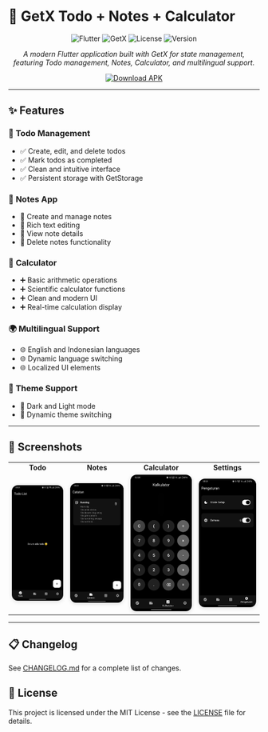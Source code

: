 # 📱 GetX Todo + Notes + Calculator

<div align="center">

![Flutter](https://img.shields.io/badge/Flutter-3.5.3-blue?style=for-the-badge&logo=flutter)
![GetX](https://img.shields.io/badge/GetX-4.6.6-orange?style=for-the-badge)
![License](https://img.shields.io/badge/License-MIT-green?style=for-the-badge)
![Version](https://img.shields.io/badge/Version-0.1.3-purple?style=for-the-badge)

*A modern Flutter application built with GetX for state management, featuring Todo management, Notes, Calculator, and multilingual support.*

[![Download APK](https://img.shields.io/badge/Download-APK-brightgreen?style=for-the-badge&logo=android)](https://github.com/iyzidann/flutter_getx/releases/latest)

</div>

---

## ✨ Features

### 🎯 **Todo Management**
- ✅ Create, edit, and delete todos
- ✅ Mark todos as completed
- ✅ Clean and intuitive interface
- ✅ Persistent storage with GetStorage

### 📝 **Notes App**
- 📖 Create and manage notes
- 📖 Rich text editing
- 📖 View note details
- 📖 Delete notes functionality

### 🧮 **Calculator**
- ➕ Basic arithmetic operations
- ➕ Scientific calculator functions
- ➕ Clean and modern UI
- ➕ Real-time calculation display

### 🌍 **Multilingual Support**
- 🌐 English and Indonesian languages
- 🌐 Dynamic language switching
- 🌐 Localized UI elements

### 🎨 **Theme Support**
- 🌙 Dark and Light mode
- 🌙 Dynamic theme switching

---

## 📱 Screenshots

<div align="center">

<table>
  <tr>
    <td align="center"><b>Todo</b></td>
    <td align="center"><b>Notes</b></td>
    <td align="center"><b>Calculator</b></td>
    <td align="center"><b>Settings</b></td>
  </tr>
  <tr>
    <td>
      <img src="assets/screenshots/todo.jpeg" alt="Todo" width="180" style="border-radius:12px; box-shadow:0 2px 8px #0002;">
    </td>
    <td>
      <img src="assets/screenshots/note.jpeg" alt="Notes" width="180" style="border-radius:12px; box-shadow:0 2px 8px #0002;">
    </td>
    <td>
      <img src="assets/screenshots/calculator.jpeg" alt="Calculator" width="180" style="border-radius:12px; box-shadow:0 2px 8px #0002;">
    </td>
    <td>
      <img src="assets/screenshots/setting.jpeg" alt="Settings" width="180" style="border-radius:12px; box-shadow:0 2px 8px #0002;">
    </td>
  </tr>
</table>


</div>

---

## 📋 Changelog

See [CHANGELOG.md](CHANGELOG.md) for a complete list of changes.

## 📄 License

This project is licensed under the MIT License - see the [LICENSE](LICENSE) file for details.
